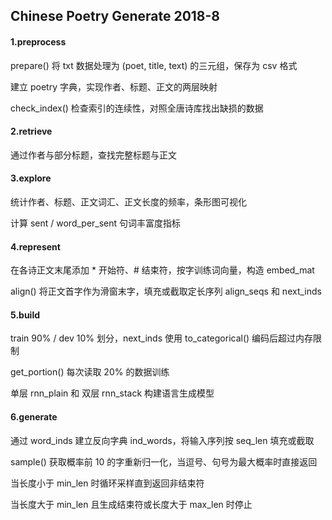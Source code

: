 ## Chinese Poetry Generate 2018-8

#### 1.preprocess

prepare() 将 txt 数据处理为 (poet, title, text) 的三元组，保存为 csv 格式

建立 poetry 字典，实现作者、标题、正文的两层映射

check_index() 检查索引的连续性，对照全唐诗库找出缺损的数据

#### 2.retrieve

通过作者与部分标题，查找完整标题与正文

#### 3.explore

统计作者、标题、正文词汇、正文长度的频率，条形图可视化

计算 sent / word_per_sent 句词丰富度指标

#### 4.represent

在各诗正文末尾添加 * 开始符、# 结束符，按字训练词向量，构造 embed_mat

align() 将正文首字作为滑窗末字，填充或截取定长序列 align_seqs 和 next_inds

#### 5.build

train 90% / dev 10% 划分，next_inds 使用 to_categorical() 编码后超过内存限制

get_portion() 每次读取 20% 的数据训练

单层 rnn_plain 和 双层 rnn_stack 构建语言生成模型

#### 6.generate

通过 word_inds 建立反向字典 ind_words，将输入序列按 seq_len 填充或截取

sample() 获取概率前 10 的字重新归一化，当逗号、句号为最大概率时直接返回

当长度小于 min_len 时循环采样直到返回非结束符

当长度大于 min_len 且生成结束符或长度大于 max_len 时停止